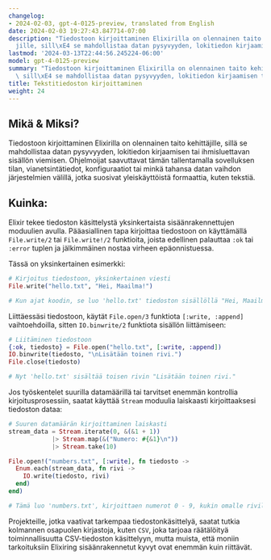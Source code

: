 ```yaml
---
changelog:
- 2024-02-03, gpt-4-0125-preview, translated from English
date: 2024-02-03 19:27:43.847714-07:00
description: "Tiedostoon kirjoittaminen Elixirilla on olennainen taito kehitt\xE4\
  jille, sill\xE4 se mahdollistaa datan pysyvyyden, lokitiedon kirjaamisen tai ihmisluettavan\u2026"
lastmod: '2024-03-13T22:44:56.245224-06:00'
model: gpt-4-0125-preview
summary: "Tiedostoon kirjoittaminen Elixirilla on olennainen taito kehitt\xE4jille,\
  \ sill\xE4 se mahdollistaa datan pysyvyyden, lokitiedon kirjaamisen tai ihmisluettavan\u2026"
title: Tekstitiedoston kirjoittaminen
weight: 24
---
```


## Mikä & Miksi?

Tiedostoon kirjoittaminen Elixirilla on olennainen taito kehittäjille, sillä se mahdollistaa datan pysyvyyden, lokitiedon kirjaamisen tai ihmisluettavan sisällön viemisen. Ohjelmoijat saavuttavat tämän tallentamalla sovelluksen tilan, vianetsintätiedot, konfiguraatiot tai minkä tahansa datan vaihdon järjestelmien välillä, jotka suosivat yleiskäyttöistä formaattia, kuten tekstiä.

## Kuinka:

Elixir tekee tiedoston käsittelystä yksinkertaista sisäänrakennettujen moduulien avulla. Pääasiallinen tapa kirjoittaa tiedostoon on käyttämällä `File.write/2` tai `File.write!/2` funktioita, joista edellinen palauttaa `:ok` tai `:error` tuplen ja jälkimmäinen nostaa virheen epäonnistuessa.

Tässä on yksinkertainen esimerkki:

```elixir
# Kirjoitus tiedostoon, yksinkertainen viesti
File.write("hello.txt", "Hei, Maailma!")

# Kun ajat koodin, se luo 'hello.txt' tiedoston sisällöllä "Hei, Maailma!"
```

Liittäessäsi tiedostoon, käytät `File.open/3` funktiota `[:write, :append]` vaihtoehdoilla, sitten `IO.binwrite/2` funktiota sisällön liittämiseen:

```elixir
# Liitäminen tiedostoon
{:ok, tiedosto} = File.open("hello.txt", [:write, :append])
IO.binwrite(tiedosto, "\nLisätään toinen rivi.")
File.close(tiedosto)

# Nyt 'hello.txt' sisältää toisen rivin "Lisätään toinen rivi."
```

Jos työskentelet suurilla datamäärillä tai tarvitset enemmän kontrollia kirjoitusprosessiin, saatat käyttää `Stream` moduulia laiskaasti kirjoittaaksesi tiedoston dataa:

```elixir
# Suuren datamäärän kirjoittaminen laiskasti
stream_data = Stream.iterate(0, &(&1 + 1))
            |> Stream.map(&("Numero: #{&1}\n"))
            |> Stream.take(10)

File.open!("numbers.txt", [:write], fn tiedosto ->
  Enum.each(stream_data, fn rivi ->
    IO.write(tiedosto, rivi)
  end)
end)

# Tämä luo 'numbers.txt', kirjoittaen numerot 0 - 9, kukin omalle rivilleen.
```

Projekteille, jotka vaativat tarkempaa tiedostonkäsittelyä, saatat tutkia kolmannen osapuolen kirjastoja, kuten `CSV`, joka tarjoaa räätälöityä toiminnallisuutta CSV-tiedoston käsittelyyn, mutta muista, että moniin tarkoituksiin Elixiring sisäänrakennetut kyvyt ovat enemmän kuin riittävät.

